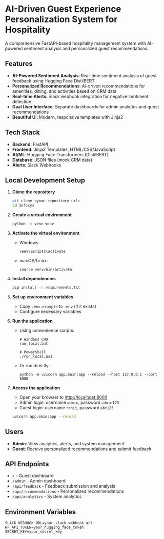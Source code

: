 # AI-Driven Guest Experience Personalization System for Hospitality

A comprehensive FastAPI-based hospitality management system with AI-powered sentiment analysis and personalized guest recommendations.

## Features

- **AI-Powered Sentiment Analysis**: Real-time sentiment analysis of guest feedback using Hugging Face DistilBERT
- **Personalized Recommendations**: AI-driven recommendations for amenities, dining, and activities based on CRM data
- **Real-time Alerts**: Slack webhook integration for negative sentiment detection
- **Dual User Interface**: Separate dashboards for admin analytics and guest recommendations
- **Beautiful UI**: Modern, responsive templates with Jinja2

## Tech Stack

- **Backend**: FastAPI
- **Frontend**: Jinja2 Templates, HTML/CSS/JavaScript
- **AI/ML**: Hugging Face Transformers (DistilBERT)
- **Database**: JSON files (mock CRM data)
- **Alerts**: Slack Webhooks

## Local Development Setup

1. **Clone the repository**
   ```bash
   git clone <your-repository-url>
   cd Infosys
   ```

2. **Create a virtual environment**
   ```bash
   python -m venv venv
   ```

3. **Activate the virtual environment**
   - Windows:
     ```
     venv\Scripts\activate
     ```
   - macOS/Linux:
     ```
     source venv/bin/activate
     ```

4. **Install dependencies**
   ```bash
   pip install -r requirements.txt
   ```

5. **Set up environment variables**
   - Copy `.env.example` to `.env` (if it exists)
   - Configure necessary variables

6. **Run the application**
   - Using convenience scripts:
     ```
     # Windows CMD
     run_local.bat
     
     # PowerShell
     ./run_local.ps1
     ```
   - Or run directly:
     ```
     python -m uvicorn app.main:app --reload --host 127.0.0.1 --port 8000
     ```

7. **Access the application**
   - Open your browser to [http://localhost:8000](http://localhost:8000)
   - Admin login: username `admin`, password `admin123`
   - Guest login: username `rohit`, password `abc123`
   ```bash
   uvicorn app.main:app --reload
   ```

## Users

- **Admin**: View analytics, alerts, and system management
- **Guest**: Receive personalized recommendations and submit feedback

## API Endpoints

- `/` - Guest dashboard
- `/admin` - Admin dashboard
- `/api/feedback` - Feedback submission and analysis
- `/api/recommendations` - Personalized recommendations
- `/api/analytics` - System analytics

## Environment Variables

```
SLACK_WEBHOOK_URL=your_slack_webhook_url
HF_API_TOKEN=your_hugging_face_token
SECRET_KEY=your_secret_key
```
